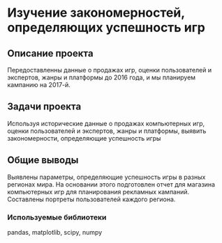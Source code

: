 # Изучение закономерностей, определяющих успешность игр

## Описание проекта
Передоставленны данные о продажах игр, оценки пользователей и экспертов, жанры и платформы до 2016 года, и мы планируем кампанию на 2017-й.

## Задачи проекта
Используя исторические данные о продажах компьютерных игр, оценки пользователей и экспертов, жанры и платформы, выявить закономерности, определяющие успешность игры 

## Общие выводы
Выявлены параметры, определяющие успешность игры в разных регионах мира. На основании этого подготовлен отчет для магазина компьютерных игр для планирования
рекламных кампаний. Составлены портреты пользователей каждого региона.

### Используемые библиотеки
pandas, matplotlib, scipy, numpy
